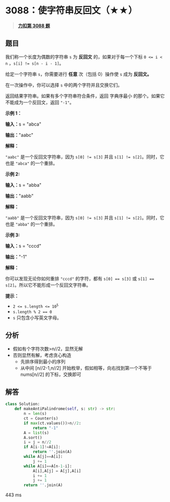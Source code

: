# 3088：使字符串反回文（★★）


> <u>**[力扣第 3088 题](https://leetcode.cn/problems/make-string-anti-palindrome/)**</u>

## 题目

<p>我们称一个长度为偶数的字符串 <code>s</code> 为 <strong>反回文</strong> 的，如果对于每一个下标 <code>0 &lt;= i &lt; n</code> ，<code>s[i] != s[n - i - 1]</code>。</p>

<p>给定一个字符串 <code>s</code>，你需要进行 <strong>任意</strong> 次（包括 0）操作使 <code>s</code> 成为 <strong>反回文。</strong></p>

<p>在一次操作中，你可以选择 <code>s</code> 中的两个字符并且交换它们。</p>

<p>返回结果字符串。如果有多个字符串符合条件，返回 <span data-keyword="lexicographically-smaller-string">字典序最小</span> 的那个。如果它不能成为一个反回文，返回 <code>"-1"</code>。</p>



<p><strong class="example">示例 1：</strong></p>

<div class="example-block">
<p><strong>输入：</strong><span class="example-io">s = "abca"</span></p>

<p><strong>输出：</strong><span class="example-io">"aabc"</span></p>

<p><strong>解释：</strong></p>

<p><code>"aabc"</code> 是一个反回文字符串，因为 <code>s[0] != s[3]</code> 并且 <code>s[1] != s[2]</code>。同时，它也是 <code>"abca"</code> 的一个重排。</p>
</div>

<p><strong class="example">示例 2:</strong></p>

<div class="example-block">
<p><strong>输入：</strong><span class="example-io">s = "abba"</span></p>

<p><b>输出：</b><span class="example-io">"aabb"</span></p>

<p><b>解释：</b></p>

<p><code>"aabb"</code> 是一个反回文字符串，因为 <code>s[0] != s[3]</code> 并且 <code>s[1] != s[2]</code>。同时，它也是 <code>"abba"</code> 的一个重排。</p>
</div>

<p><strong class="example">示例 3:</strong></p>

<div class="example-block">
<p><strong>输入：</strong><span class="example-io">s = "cccd"</span></p>

<p><strong>输出：</strong><span class="example-io">"-1"</span></p>

<p><strong>解释：</strong></p>

<p>你可以发现无论你如何重排 <code>"cccd"</code> 的字符，都有 <code>s[0] == s[3]</code> 或 <code>s[1] == s[2]</code>。所以它不能形成一个反回文字符串。</p>
</div>



<p><strong>提示：</strong></p>

<ul>
<li><code>2 &lt;= s.length &lt;= 10<sup>5</sup></code></li>
<li><code>s.length % 2 == 0</code></li>
<li><code>s</code> 只包含小写英文字母。</li>
</ul>




## 分析

- 假如有个字符次数>n//2，显然无解
- 否则显然有解，考虑贪心构造
	- 先排序得到最小的序列
	- 从中间 [n//2-1,n//2] 开始枚举，假如相等，向右找到第一个不等于 nums[n//2] 的下标，交换即可

## 解答


```python
class Solution:
    def makeAntiPalindrome(self, s: str) -> str:
        n = len(s)
        ct = Counter(s)
        if max(ct.values())>n//2:
            return "-1"
        A = list(s)
        A.sort()
        i = j = n//2
        if A[i-1]!=A[i]:
            return ''.join(A) 
        while A[j]==A[i]:
            j += 1
        while A[i]==A[n-1-i]:
            A[i],A[j] = A[j],A[i]
            i += 1
            j += 1
        return ''.join(A)
```
443 ms
